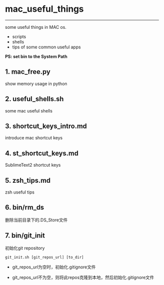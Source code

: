 # mac_useful_things

----

some useful things in MAC os.

- scripts
- shells
- tips of some common useful apps

**PS: set bin to the System Path**

## 1. mac_free.py

show memory usage in python

## 2. useful_shells.sh

some mac useful shells

## 3. shortcut_keys_intro.md

introduce mac shortcut keys

## 4. st_shortcut_keys.md

SublimeText2 shortcut keys

## 5. zsh_tips.md

zsh useful tips

## 6. bin/rm_ds

删除当前目录下的.DS_Store文件

## 7. bin/git_init

初始化git repository

	git_init.sh [git_repos_url] [to_dir]

- git_repos_url为空时，初始化.gitignore文件

- git_repos_url不为空，则将此repos克隆到本地，然后初始化.gitignore文件
